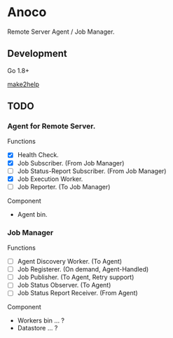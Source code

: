 Anoco
======

Remote Server Agent / Job Manager.


Development
------

Go 1.8+

[make2help](https://github.com/Songmu/make2help)


TODO
------

### Agent for Remote Server.

Functions

- [x] Health Check.
- [x] Job Subscriber. (From Job Manager)
- [ ] Job Status-Report Subscriber. (From Job Manager)
- [x] Job Execution Worker.
- [ ] Job Reporter. (To Job Manager)

Component

- Agent bin.

### Job Manager

Functions

- [ ] Agent Discovery Worker. (To Agent)
- [ ] Job Registerer. (On demand, Agent-Handled)
- [ ] Job Publisher. (To Agent, Retry support)
- [ ] Job Status Observer. (To Agent)
- [ ] Job Status Report Receiver. (From Agent)

Component

- Workers bin ... ?
- Datastore ... ?
